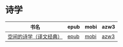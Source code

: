 # 诗学

| 书名 | epub | mobi | azw3 |
| --- | --- | --- | --- |
| [空间的诗学（译文经典）](http://ct.dalanmei.com/f/31084289-571864502-540d58) | [epub](http://ct.dalanmei.com/f/31084289-571864502-540d58) | [mobi](http://ct.dalanmei.com/f/31084289-571551235-9c8e7a) | [azw3](http://ct.dalanmei.com/f/31084289-572202163-1ed9cb) |

